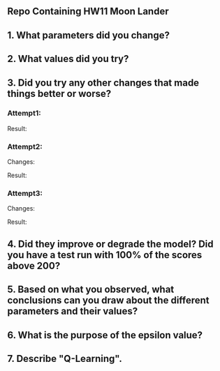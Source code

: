 ## Repo Containing HW11 Moon Lander


## 1. What parameters did you change?



## 2. What values did you try?



## 3. Did you try any other changes that made things better or worse?



### Attempt1:


Result:


### Attempt2:


Changes:


Result:


### Attempt3:

Changes:

Result:


## 4. Did they improve or degrade the model? Did you have a test run with 100% of the scores above 200?



## 5. Based on what you observed, what conclusions can you draw about the different parameters and their values?

## 6. What is the purpose of the epsilon value?


## 7. Describe "Q-Learning".
